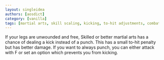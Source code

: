 ```yaml
---
layout: singleidea
authors: [aosdict]
category: [vanilla]
tags: [martial arts, skill scaling, kicking, to-hit adjustments, combat]
---
```

If your legs are unwounded and free, Skilled or better martial arts has a chance of dealing a kick instead of a punch. This has a small to-hit penalty but has better damage. If you want to always punch, you can either attack with F or set an option which prevents you from kicking.
